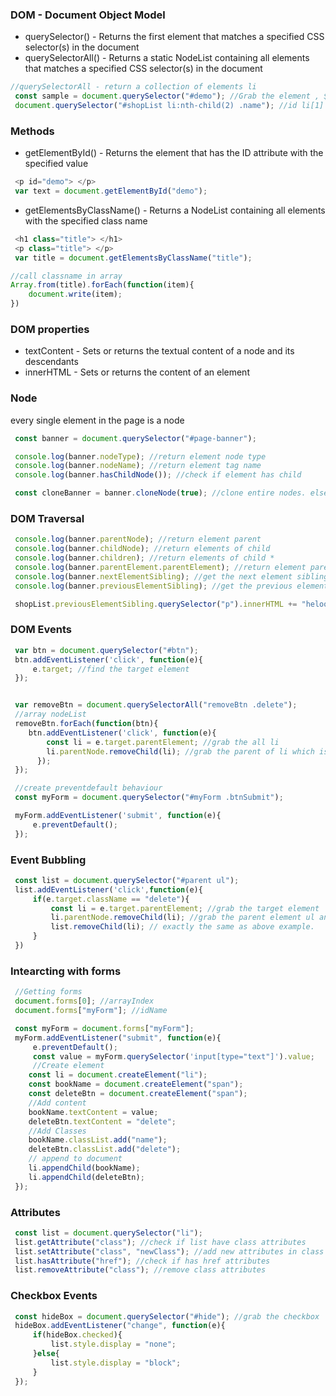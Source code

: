 ### DOM - Document Object Model
* querySelector() - Returns the first element that matches a specified CSS selector(s) in the document
* querySelectorAll() - Returns a static NodeList containing all elements that matches a specified CSS selector(s) in the document
```js
//querySelectorAll - return a collection of elements li
 const sample = document.querySelector("#demo"); //Grab the element , $("#demo")
 document.querySelector("#shopList li:nth-child(2) .name"); //id li[1] class
```

### Methods
* getElementById() - Returns the element that has the ID attribute with the specified value
```js
 <p id="demo"> </p>
 var text = document.getElementById("demo");
```
* getElementsByClassName() - Returns a NodeList containing all elements with the specified class name
```js
 <h1 class="title"> </h1>
 <p class="title"> </p>
 var title = document.getElementsByClassName("title");

//call classname in array
Array.from(title).forEach(function(item){
    document.write(item);
})
```

### DOM properties
* textContent - Sets or returns the textual content of a node and its descendants
* innerHTML - Sets or returns the content of an element

### Node
every single element in the page is a node
```js
 const banner = document.querySelector("#page-banner");

 console.log(banner.nodeType); //return element node type
 console.log(banner.nodeName); //return element tag name
 console.log(banner.hasChildNode()); //check if element has child 

 const cloneBanner = banner.cloneNode(true); //clone entire nodes. else only parent
```
### DOM Traversal
```js
 console.log(banner.parentNode); //return element parent
 console.log(banner.childNode); //return elements of child
 console.log(banner.children); //return elements of child *
 console.log(banner.parentElement.parentElement); //return element parent *
 console.log(banner.nextElementSibling); //get the next element sibling *
 console.log(banner.previousElementSibling); //get the previous element sibling *

 shopList.previousElementSibling.querySelector("p").innerHTML += "heloo";
```

### DOM Events
```js
 var btn = document.querySelector("#btn");
 btn.addEventListener('click', function(e){
     e.target; //find the target element
 });


 var removeBtn = document.querySelectorAll("removeBtn .delete");
 //array nodeList
 removeBtn.forEach(function(btn){
    btn.addEventListener('click', function(e){
        const li = e.target.parentElement; //grab the all li
        li.parentNode.removeChild(li); //grab the parent of li which is ul. then remove the child 
      });
 });

 //create preventdefault behaviour
 const myForm = document.querySelector("#myForm .btnSubmit");

 myForm.addEventListener('submit', function(e){
     e.preventDefault();
 });
```
### Event Bubbling
```js
 const list = document.querySelector("#parent ul");
 list.addEventListener('click',function(e){
     if(e.target.className == "delete"){
         const li = e.target.parentElement; //grab the target element
         li.parentNode.removeChild(li); //grab the parent element ul and remove child li or
         list.removeChild(li); // exactly the same as above example.
     }
 })

```
### Intearcting with forms
```js
 //Getting forms
 document.forms[0]; //arrayIndex
 document.forms["myForm"]; //idName

 const myForm = document.forms["myForm"];
 myForm.addEventListener("submit", function(e){
     e.preventDefault();
     const value = myForm.querySelector('input[type="text"]').value;
     //Create element
    const li = document.createElement("li");
    const bookName = document.createElement("span");
    const deleteBtn = document.createElement("span");
    //Add content
    bookName.textContent = value; 
    deleteBtn.textContent = "delete";
    //Add Classes
    bookName.classList.add("name");
    deleteBtn.classList.add("delete");
    // append to document
    li.appendChild(bookName);
    li.appendChild(deleteBtn);
 });
```
### Attributes
```js
 const list = document.querySelector("li");
 list.getAttribute("class"); //check if list have class attributes
 list.setAttribute("class", "newClass"); //add new attributes in class
 list.hasAttribute("href"); //check if has href attributes
 list.removeAttribute("class"); //remove class attributes
```
### Checkbox Events
```js
 const hideBox = document.querySelector("#hide"); //grab the checkbox
 hideBox.addEventListener("change", function(e){
     if(hideBox.checked){
         list.style.display = "none";
     }else{
         list.style.display = "block";
     }
 });
```
